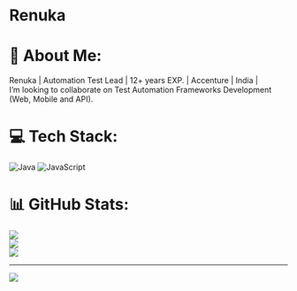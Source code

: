# Renuka
# 💫 About Me:
Renuka | Automation Test Lead | 12+ years EXP. | Accenture | India | <br>I’m looking to collaborate on Test Automation Frameworks Development (Web, Mobile and API).


# 💻 Tech Stack:
![Java](https://img.shields.io/badge/java-%23ED8B00.svg?style=for-the-badge&logo=openjdk&logoColor=white) ![JavaScript](https://img.shields.io/badge/javascript-%23323330.svg?style=for-the-badge&logo=javascript&logoColor=%23F7DF1E)
# 📊 GitHub Stats:
![](https://github-readme-stats.vercel.app/api?username=Renu-sdet&theme=default&hide_border=false&include_all_commits=false&count_private=false)<br/>
![](https://github-readme-streak-stats.herokuapp.com/?user=Renu-sdet&theme=default&hide_border=false)<br/>
![](https://github-readme-stats.vercel.app/api/top-langs/?username=Renu-sdet&theme=default&hide_border=false&include_all_commits=false&count_private=false&layout=compact)

---
[![](https://visitcount.itsvg.in/api?id=Renu-sdet&icon=0&color=0)](https://visitcount.itsvg.in)

<!-- Proudly created with GPRM ( https://gprm.itsvg.in ) -->
